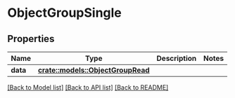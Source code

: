 # ObjectGroupSingle

## Properties

Name | Type | Description | Notes
------------ | ------------- | ------------- | -------------
**data** | [**crate::models::ObjectGroupRead**](ObjectGroupRead.md) |  | 

[[Back to Model list]](../README.md#documentation-for-models) [[Back to API list]](../README.md#documentation-for-api-endpoints) [[Back to README]](../README.md)


